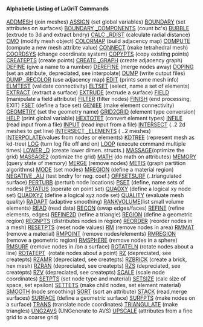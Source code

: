 #### Alphabetic Listing of LaGriT Commands
[ADDMESH](docs/commands/ADDMESH.md) (join meshes)
[ASSIGN](docs/commands/ASSIGN.md) (set global variables)
[BOUNDARY](docs/commands/BOUNDAR1.md) (set attributes on
surfaces)
[BOUNDARY
_COMPONENTS](docs/commands/BOUNDARY_C.md) (count bc's)
[BUBBLE](docs/commands/bubble.md) (extrude to 3d and extract bndry)
[CALC
_RDIST](docs/commands/calc_rdist.md) (calculate radial
distance)
[CMO](docs/commands/CMO2.md) (modify mesh object)
[COLORMAP](docs/commands/COLORMAP.md) (build adjacency map)
[COMPUTE](docs/commands/COMPUTE.md) (compute a new mesh attribte
value)
[CONNECT](docs/commands/CONNECT1.md) (make tetrahedral mesh)
[COORDSYS](docs/commands/COORDSY.md) (change coordinate system)
[COPYPTS](docs/commands/COPYPTS.md) (copy existing points)
[CREATEPTS](docs/commands/createpts.md) (create points)
[CREATE
_GRAPH](docs/commands/create_graph.md) (create adjacency
graph)
[DEFINE](docs/commands/DEFINE.md) (give a name to a number)
[DEREFINE](docs/commands/DEREFINE.md) (merge nodes away)
[DOPING](docs/commands/DOPING1.md) (set an attribute, depreciated, see
interpolate)
[DUMP](docs/commands/DUMP2.md) (write output files)
[DUMP
_RECOLOR](docs/commands/DUMP_RECOLOR.md) (use adjacency map)
[EDIT](docs/commands/EDIT2.md) (prints some mesh info)
[ELMTEST](docs/commands/elmtest.md) (validate connectivity)
[ELTSET](docs/commands/ELTSET2.md) (select, name a set of elements)
[EXTRACT](docs/commands/EXTRACT1.md) (extract a surface)
[EXTRUDE](docs/commands/extrude.md) (extrude a surface)
[FIELD](docs/commands/FIELD.md) (manipulate a field attribute)
[FILTER](docs/commands/FILTER.md) (filter nodes)
[FINISH](docs/commands/FINISH.md) (end processing, EXIT)
[FSET](docs/commands/FSET.md) (define a face set)
[GENIEE](docs/commands/GENIEE.md) (make element connectivity)
[GEOMETRY](docs/commands/geometry.md) (set the geometry name)
[GRID2GRID](docs/commands/GRID2GRID.md) (element type conversion)
[HELP](docs/commands/HELP.md) (print global variable)
[HEXTOTET](docs/commands/HEXTOTE.md) (convert element types)
[INFILE](docs/commands/INPUT.md) (read input from a file)
[INPUT](docs/commands/INPUT.md) (read input from a file)
[INTERSECT](docs/commands/INTERSECT.md) (..2 2d meshes to get line)
[INTERSECT
_ELEMENTS](docs/commands/intersectelements.md) ( ..2
meshes)
[INTERPOLATE](docs/commands/main_interpolate.md)(values from nodes or
elements)
[KDTREE](docs/commands/kdtree.md) (represent mesh as kd-tree)
[LOG](docs/commands/LOG.md) (turn log file off and on)
[LOOP](docs/commands/loop.md) (execute command multiple times)
[LOWER
_D](docs/commands/lower_d.md) (create lower dimen. structs.)
[MASSAGE](docs/commands/MASSAGE.md)(optimize the grid)
[MASSAGE2](docs/commands/MASSAGE2.md) (optimize the grid)
[MATH](docs/commands/MATH.md) (do math on attributes)
[MEMORY](docs/commands/memory.md) (query state of memory)
[MERGE](docs/commands/MERGE.md) (remove nodes)
[METIS](docs/commands/MERGE.md) (graph partition algorithms)
[MODE](docs/commands/MODE.md) (set modes)
[MREGION](docs/commands/MREGION.md) (define a material region)
[NEGATIVE
_AIJ](docs/commands/NEGATIVE.md) (test bndry for neg.
coef.)
[OFFSETSURF](docs/commands/OFFSETSURF.md) (..triangulated
surface)
[PERTURB](docs/commands/PERTURB.md) (perturb node locations)
[PSET](docs/commands/PSET.md) (define, name sets of nodes)
[PSTATUS](docs/commands/PSTATUS.md) (operate on point set)
[QUADXY](docs/commands/QUADXY.md) (define a logical xy node
set)
[QUADXYZ](docs/commands/QUADXYZ1.md) (define a logical xyz node set)
[QUALITY](docs/commands/QUALITY.md) (evaluate mesh quality)
[RADAPT](docs/commands/RADAPT.md) (adaptive smoothing)
[RANKVOLUME](docs/commands/rankvolume.md)(list small volume elements)
[READ](docs/commands/READ.md) (read data)
[RECON](docs/commands/RECON.md) (swap edges/faces)
[REFINE](docs/commands/REFINE.md) (refine elements, edges)
[REFINE2D](docs/commands/refine2d.md) (refine a triangle)
[REGION](docs/commands/REGION.md) (define a geometric region)
[REGNPTS](docs/commands/REGNPTS.md) (distributes nodes in region)
[REORDER](docs/commands/REORDER.md) (reorder nodes in a mesh)
[RESETPTS](docs/commands/RESETPT.md) (reset node values)
[RM](docs/commands/RM.md) (remove nodes in area)
[RMMAT](docs/commands/RMMAT.md) (remove a material)
[RMPOINT](docs/commands/RMPOINT.md) (remove nodes/elements)
[RMREGION](docs/commands/RMREGION.md) (remove a geometric region)
[RMSPHERE](docs/commands/RMSPHERE.md) (remove nodes in a sphere)
[RMSURF](docs/commands/RMSURF.md) (remove nodes in /on a surface)
[ROTATELN](docs/commands/ROTATELN.md) (rotate nodes about a line)
[ROTATEPT](docs/commands/ROTATEPT.md)  (rotate nodes about a point)
[RZ](docs/commands/RZ.md) (depreciated, see createpts)
[RZAMR](docs/commands/RZAMR.md) (depreciated, see createpts)
[RZBRICK](docs/commands/RZBRICK.md) (create a brick, hex mesh)
[RZRAN](docs/commands/RZRAN.md) (depreciated, see createpts)
[RZS](docs/commands/RZS.md) (depreciated, see createpts)
[RZV](docs/commands/RZV_LG.md) (depreciated, see createpts)
[SCALE](docs/commands/SCALE.md) (scale node coordinates)
[SETPTS](docs/commands/SETPTS.md) (set node type and material)
[SETSIZE](docs/commands/SETSIZE.md) (calc size of space, set epsilon)
[SETTETS](docs/commands/SETTETS.md) (make child nodes, set element
material)
[SMOOTH](docs/commands/SMOOTH.md) (node smoothing)
[SORT](docs/commands/SORT.md) (sort an attribute)
[STACK](docs/commands/STACK.md) (read,merge surfaces)
[SURFACE](docs/commands/SURFACE.md) (define a geometric surface)
[SURFPTS](docs/commands/SURFPTS.md) (make nodes on a surface)
[TRANS](docs/commands/TRANS.md) (translate node coordinates)
[TRIANGULATE](docs/commands/TRIAGN.md) (make triangles)
[UNG2AVS](docs/commands/UNG2AVS.md) (UNGenerate to AVS)
[UPSCALE](docs/commands/UPSCALE.md) (attributes from a fine grid to a
coarse grid)


